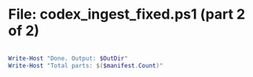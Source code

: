 ﻿# File: codex_ingest_fixed.ps1 (part 2 of 2)
```powershell

Write-Host "Done. Output: $OutDir"
Write-Host "Total parts: $($manifest.Count)"

```

